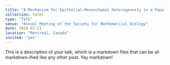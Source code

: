 ```yaml
---
title: "A Mechanism for Epithelial-Mesenchymal Heterogeneity in a Population of Cancer Cells"
collection: talks
type: "Talk"
venue: "Annual Meeting of the Society for Mathematical Biology"
date: 2019-07-21
location: "Montreal, Canada"
invited: "yes"
---
```


This is a description of your talk, which is a markdown files that can be all markdown-ified like any other post. Yay markdown!
